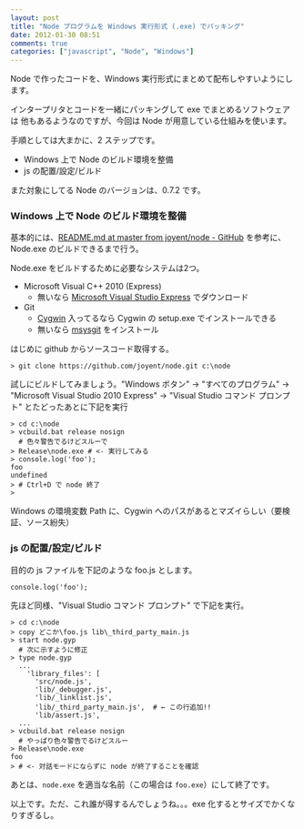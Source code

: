 ```yaml
---
layout: post
title: "Node プログラムを Windows 実行形式 (.exe) でパッキング"
date: 2012-01-30 08:51
comments: true
categories: ["javascript", "Node", "Windows"]
---
```


Node で作ったコードを、Windows 実行形式にまとめて配布しやすいようにします。

インタープリタとコードを一緒にパッキングして exe でまとめるソフトウェアは
他もあるようなのですが、今回は Node が用意している仕組みを使います。

手順としては大まかに、2 ステップです。

* Windows 上で Node のビルド環境を整備
* js の配置/設定/ビルド

また対象にしてる Node のバージョンは、0.7.2 です。


### Windows 上で Node のビルド環境を整備

基本的には、[README.md at master from joyent/node - GitHub](https://github.com/joyent/node/blob/master/README.md) を参考に、Node.exe のビルドできるまで行う。

Node.exe をビルドするために必要なシステムは2つ。

* Microsoft Visual C++ 2010 (Express)
	* 無いなら [Microsoft Visual Studio Express](http://www.microsoft.com/japan/msdn/vstudio/express/) でダウンロード
* Git
	* [Cygwin](http://www.cygwin.com/) 入ってるなら Cygwin の setup.exe でインストールできる
	* 無いなら [msysgit](http://code.google.com/p/msysgit/) をインストール
 
はじめに github からソースコード取得する。

```
> git clone https://github.com/joyent/node.git c:\node
```

試しにビルドしてみましょう。"Windows ボタン" -> "すべてのプログラム" -> "Microsoft Visual Studio 2010 Express" -> "Visual Studio コマンド プロンプト" とたどったあとに下記を実行

```
> cd c:\node
> vcbuild.bat release nosign
  # 色々警告でるけどスルーで
> Release\node.exe # <- 実行してみる
> console.log('foo');
foo
undefined
> # Ctrl+D で node 終了
> 
```

Windows の環境変数 Path に、Cygwin へのパスがあるとマズイらしい（要検証、ソース紛失）

### js の配置/設定/ビルド

目的の js ファイルを下記のような foo.js とします。

~~~~~~~~~~~~~~~~~~~~~
console.log('foo');
~~~~~~~~~~~~~~~~~~~~~

先ほど同様、"Visual Studio コマンド プロンプト" で下記を実行。

```
> cd c:\node
> copy どこか\foo.js lib\_third_party_main.js
> start node.gyp
  # 次に示すように修正
> type node.gyp
  ...
	'library_files': [
	  'src/node.js',
	  'lib/_debugger.js',
	  'lib/_linklist.js',
	  'lib/_third_party_main.js',  # ← この行追加!!
	  'lib/assert.js',
  ...
> vcbuild.bat release nosign
  # やっぱり色々警告でるけどスルー
> Release\node.exe
foo
> # <- 対話モードにならずに node が終了することを確認
```

あとは、`node.exe` を適当な名前（この場合は `foo.exe`）にして終了です。

以上です。ただ、これ誰が得するんでしょうね。。。exe 化するとサイズでかくなりすぎるし。
